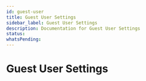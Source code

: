 ```yaml
---
id: guest-user
title: Guest User Settings
sidebar_label: Guest User Settings
description: Documentation for Guest User Settings
status: 
whatsPending: 
---
```


# Guest User Settings

